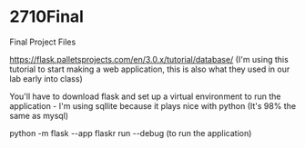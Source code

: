 # 2710Final
Final Project Files 


https://flask.palletsprojects.com/en/3.0.x/tutorial/database/  (I'm using this tutorial to start making a web application, this is also what they used in our lab early into class)

You'll have to download flask and set up a virtual environment to run the application - I'm using sqllite because it plays nice with python (It's 98% the same as mysql) 

python -m  flask --app flaskr run --debug (to run the application)
